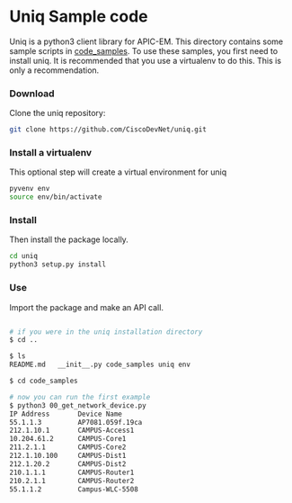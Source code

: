 # Uniq Sample code
Uniq is a python3 client library for APIC-EM.  This directory contains some sample scripts in 
[code_samples](code_samples/).  To use these samples, you first need to install uniq.  It is recommended that you use
a virtualenv to do this.  This is only a recommendation.

### Download
Clone the uniq repository:

``` bash
git clone https://github.com/CiscoDevNet/uniq.git
```

### Install a virtualenv
This optional step will create a virtual environment for uniq

``` bash
pyvenv env
source env/bin/activate
```

### Install
Then install the package locally.

``` bash
cd uniq
python3 setup.py install
```

### Use
Import the package and make an API call.


``` bash

# if you were in the uniq installation directory
$ cd .. 

$ ls
README.md	__init__.py	code_samples uniq env

$ cd code_samples

# now you can run the first example
$ python3 00_get_network_device.py 
IP Address       Device Name     
55.1.1.3         AP7081.059f.19ca
212.1.10.1       CAMPUS-Access1  
10.204.61.2      CAMPUS-Core1    
211.2.1.1        CAMPUS-Core2    
212.1.10.100     CAMPUS-Dist1    
212.1.20.2       CAMPUS-Dist2    
210.1.1.1        CAMPUS-Router1  
210.2.1.1        CAMPUS-Router2  
55.1.1.2         Campus-WLC-5508 

```
